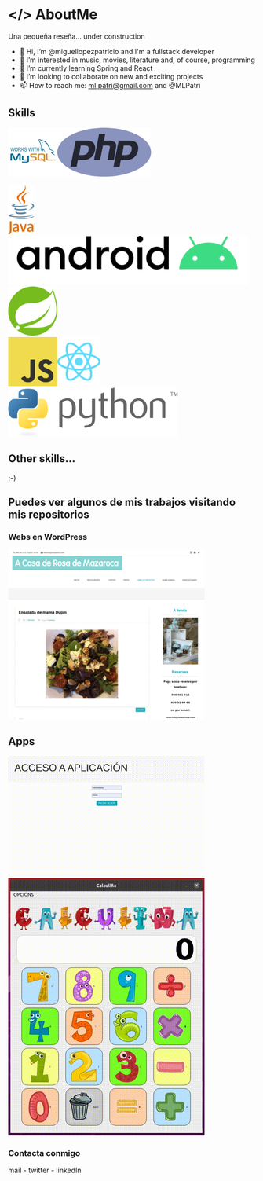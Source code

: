 # </> AboutMe
Una pequeña reseña... under construction

- 👋 Hi, I’m @miguellopezpatricio and I'm a fullstack developer
- 👀 I’m interested in music, movies, literature and, of course, programming
- 🌱 I’m currently learning Spring and React
- 💞️ I’m looking to collaborate on new and exciting projects
- 📫 How to reach me: ml.patri@gmail.com and @MLPatri

<!---
miguellopezpatricio/miguellopezpatricio is a ✨ special ✨ repository because its `README.md` (this file) appears on your GitHub profile.
You can click the Preview link to take a look at your changes.
--->

## Skills

<img src="/images/logo-mysql.svg" alt="logo mysql" height="100"/><img src="/images/logo-php.svg" alt="logo php" height="100"/>
<br>


<img src="/images/logo-java.svg" alt="logo java" height="100"/><img src="/images/logo-android.svg" alt="logo android" height="100"/><img src="/images/logo-spring.svg" alt="logo spring" height="100"/>
<br>
<img src="/images/logo-javascript.svg" alt="logo js" height="100"/><img src="/images/logo-react.svg" alt="logo react" height="100"/>
<br>
<img src="/images/logo-python.svg" alt="logo python" height="100"/>


## Other skills...
;-)


## Puedes ver algunos de mis trabajos visitando mis repositorios

### Webs en WordPress
![Webs en WP](webs.gif)

## Apps 
![ComuniApp](comuniapp.gif)
![Calculinha](calculinha.gif)

### Contacta conmigo
mail - twitter - linkedIn
